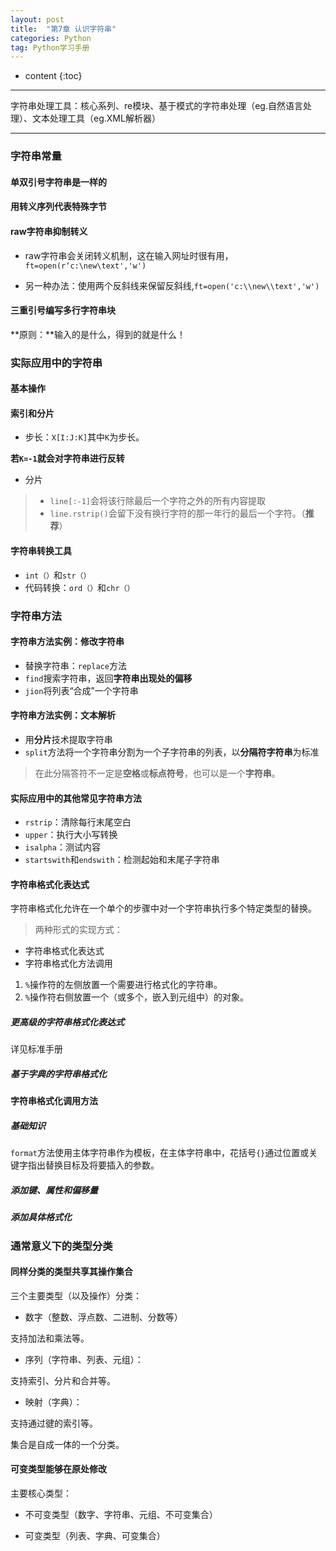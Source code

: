 ```yaml
---
layout: post
title:  "第7章 认识字符串"
categories: Python
tag: Python学习手册                        
---
```


* content
{:toc}


***
字符串处理工具：核心系列、re模块、基于模式的字符串处理（eg.自然语言处理）、文本处理工具（eg.XML解析器）
***

### 字符串常量

#### 单双引号字符串是一样的

#### 用转义序列代表特殊字节

#### raw字符串抑制转义

- raw字符串会关闭转义机制，这在输入网址时很有用，`ft=open(r‘c:\new\text','w')`

- 另一种办法：使用两个反斜线来保留反斜线,`ft=open('c:\\new\\text','w')`

#### 三重引号编写多行字符串块

**原则：**输入的是什么，得到的就是什么！

### 实际应用中的字符串

#### 基本操作

#### 索引和分片

- 步长：`X[I:J:K]`其中`K`为步长。

**若`K=-1`就会对字符串进行反转**

- 分片

> - `line[:-1]`会将该行除最后一个字符之外的所有内容提取
> - `line.rstrip()`会留下没有换行字符的那一年行的最后一个字符。（**推荐**）

#### 字符串转换工具

- `int（）`和`str（）`
- 代码转换：`ord（）`和`chr（）`

### 字符串方法

#### 字符串方法实例：修改字符串

- 替换字符串：`replace`方法
- `find`搜索字符串，返回**字符串出现处的偏移**
- `jion`将列表“合成”一个字符串

#### 字符串方法实例：**文本解析**

- 用**分片**技术提取字符串
- `split`方法将一个字符串分割为一个子字符串的列表，以**分隔符字符串**为标准
> 在此分隔答符不一定是**空格**或**标点符号**，也可以是一个**字符串**。

#### 实际应用中的其他常见字符串方法

- `rstrip`：清除每行末尾空白
- `upper`：执行大小写转换
- `isalpha`：测试内容
- `startswith`和`endswith`：检测起始和末尾子字符串

#### 字符串格式化表达式

字符串格式化允许在一个单个的步骤中对一个字符串执行多个特定类型的替换。
> 两种形式的实现方式：
- 字符串格式化表达式
- 字符串格式化方法调用

1. `%`操作符的左侧放置一个需要进行格式化的字符串。
2. `%`操作符右侧放置一个（或多个，嵌入到元组中）的对象。

##### 更高级的字符串格式化表达式

详见标准手册

##### 基于字典的字符串格式化

#### 字符串格式化调用方法

##### 基础知识

`format`方法使用主体字符串作为模板，在主体字符串中，花括号`{}`通过位置或关键字指出替换目标及将要插入的参数。

##### 添加键、属性和偏移量

##### 添加具体格式化

### 通常意义下的类型分类

#### 同样分类的类型共享其操作集合

三个主要类型（以及操作）分类：

- 数字（整数、浮点数、二进制、分数等）

支持加法和乘法等。

- 序列（字符串、列表、元组）：

支持索引、分片和合并等。

- 映射（字典）：

支持通过徤的索引等。

集合是自成一体的一个分类。

#### 可变类型能够在原处修改

主要核心类型：

- 不可变类型（数字、字符串、元组、不可变集合）

- 可变类型（列表、字典、可变集合）


